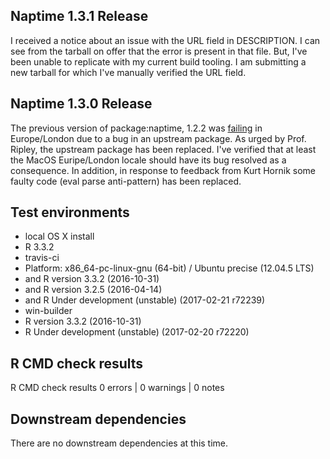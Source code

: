 ## Naptime 1.3.1 Release

I received a notice about an issue with the URL field in DESCRIPTION.  I can see from the tarball on offer that the error is present in that file.  But, I've been unable to replicate with my current build tooling. I am submitting a new tarball for which I've manually verified the URL field.

## Naptime 1.3.0 Release

The previous version of package:naptime, 1.2.2 was [failing](https://cran.r-project.org/web/checks/check_results_naptime.html) in Europe/London due to a bug in an upstream package.  As urged by Prof. Ripley, the upstream package has been replaced.  I've verified that at least the MacOS Euripe/London locale should have its bug resolved as a consequence.  In addition, in response to feedback from Kurt Hornik some faulty code (eval parse anti-pattern) has been replaced.

## Test environments
* local OS X install
 * R 3.3.2
* travis-ci
 * Platform: x86_64-pc-linux-gnu (64-bit) / Ubuntu precise (12.04.5 LTS)
 * and R version 3.3.2 (2016-10-31)
 * and R version 3.2.5 (2016-04-14)
 * and R Under development (unstable) (2017-02-21 r72239)
* win-builder
 * R version 3.3.2 (2016-10-31)
 * R Under development (unstable) (2017-02-20 r72220)

## R CMD check results
R CMD check results
0 errors | 0 warnings | 0 notes

## Downstream dependencies
There are no downstream dependencies at this time.
